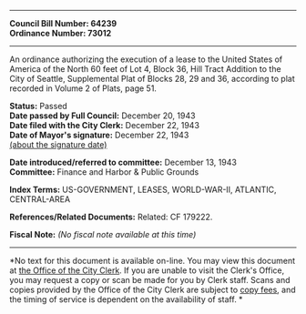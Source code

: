* * * * *  
  
**Council Bill Number: [](#h0)[](#h2)64239**   
**Ordinance Number: 73012**  
  
* * * * *  
  
An ordinance authorizing the execution of a lease to the United States of America of the North 60 feet of Lot 4, Block 36, Hill Tract Addition to the City of Seattle, Supplemental Plat of Blocks 28, 29 and 36, according to plat recorded in Volume 2 of Plats, page 51.  
  
**Status:** Passed   
**Date passed by Full Council:** December 20, 1943   
**Date filed with the City Clerk:** December 22, 1943   
**Date of Mayor's signature:** December 22, 1943   
[(about the signature date)](/~public/approvaldate.htm)   
  
  
**Date introduced/referred to committee:** December 13, 1943   
**Committee:** Finance and Harbor & Public Grounds   
  
**Index Terms:** US-GOVERNMENT, LEASES, WORLD-WAR-II, ATLANTIC, CENTRAL-AREA  
  
**References/Related Documents:** Related: CF 179222.  
  
**Fiscal Note:** *(No fiscal note available at this time)*  
  
* * * * *  
  
*No text for this document is available on-line. You may view this document at [the Office of the City Clerk](http://www.seattle.gov/leg/clerk/contactUs.htm). If you are unable to visit the Clerk's Office, you may request a copy or scan be made for you by Clerk staff. Scans and copies provided by the Office of the City Clerk are subject to [copy fees](http://clerk.seattle.gov/~public/clerkfees.htm), and the timing of service is dependent on the availability of staff. *  
  
  
